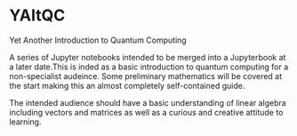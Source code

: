 # YAItQC
Yet Another Introduction to Quantum Computing 

A series of Jupyter notebooks intended to be merged into a Jupyterbook at a later date.This is inded as a basic introduction to quantum computing for a non-specialist audeince. Some preliminary mathematics will be covered at the start making this an almost completely self-contained guide. 

The intended audience should have a basic understanding of linear algebra including vectors and matrices as well as a curious and creative attitude to learning. 

